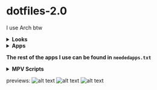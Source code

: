 # dotfiles-2.0
I use Arch btw
<br>
<details>
    <summary><b>Looks</b></summary>
Theme: Nordic<br>
Icons: Qogir<br>
Cursor: Bibata Modern Cursors
</details>
<details>
<summary><b>Apps</b></summary>
Terminal: Alacritty<br>
File manager: Yazi<br>
Text Editor: NvChad<br>
Browser: Firefox with FF-ULTIMA<br>
Discord client: Vesktop<br>
Launcher: Rofi with theme from Rofi by adi1090x<br>
Bar: Waybar
</details>

**The rest of the apps I use can be found in `neededapps.txt`**

<details>
    <summary><b>MPV Scripts</b></summary>
mpv-osc-modern by maoiscat<br>
mpv-notify-send by Parranoh<br>
mpv-playlistmanager by jonniek
</details>

previews:
![alt text](https://i.imgur.com/SNy0qwN.png)
![alt text](https://i.imgur.com/GMKH4j5.png)
![alt text](https://i.imgur.com/BU2lngt.png)
